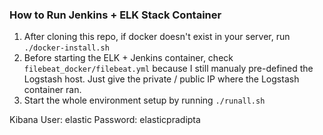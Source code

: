 ### How to Run Jenkins + ELK Stack Container
1. After cloning this repo, if docker doesn't exist in your server, run `./docker-install.sh`
2. Before starting the ELK + Jenkins container, check `filebeat_docker/filebeat.yml` because I still manualy pre-defined the Logstash host. Just give the private / public IP where the Logstash container ran.
3. Start the whole environment setup by running `./runall.sh`


Kibana
User: elastic
Password: elasticpradipta

##